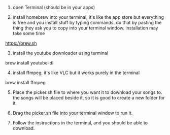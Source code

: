 1. open Terminal (should be in your apps)

2. install homebrew into your terminal, it's like the app store but everything is free and you install stuff by typing commands. do that by pasting the thing they ask you to copy into your terminal window. installation may take some time

https://brew.sh

3. install the youtube downloader using terminal

brew install youtube-dl

4. install ffmpeg, it's like VLC but it works purely in the terminal

brew install ffmpeg

5. Place the picker.sh file to where you want it to download your songs to. the songs will be placed beside it, so it is good to create a new folder for it.

6. Drag the picker.sh file into your terminal window to run it.

7. Follow the instructions in the terminal, and you should be able to download.
